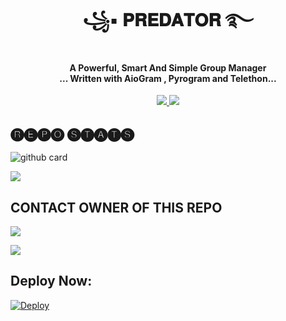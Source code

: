 <h1 align="center"><b> ꧁▪ 𝐏𝐑𝐄𝐃𝐀𝐓𝐎𝐑 ࿐ </b></h1>

<h4 align="center">A Powerful, Smart And Simple Group Manager <br> ... Written with AioGram , Pyrogram and Telethon...</h4>
<p align='center'>
  <a href="https://www.python.org/" alt="made-with-python"> <img src="https://img.shields.io/badge/Made%20with-Python-1f425f.svg?style=flat-square&logo=python&color=blue" /> </a>
  <a href="https://github.com/DEVIL-PREDATOR/PREDATOR/commit-activity" alt="Maintenance"> <img src="https://img.shields.io/badge/Maintained%3F-yes-green.svg?style=flat-square" /> </a>
</p>



## 🅡🅔🅟🅞 🅢🅣🅐🅣🅢
![github card](https://github-readme-stats.vercel.app/api/pin/?username=DEVIL-PREDATOR&repo=PREDATOR&theme=dark)
  


<a href="https://telegram.dog/PREDATOR_XD_BOT"><img src="https://img.shields.io/badge/Telegram-Bot-blue.svg?logo=telegram"></a>


## CONTACT OWNER OF THIS REPO
<a href="https://telegram.dog/DARK_KNIGHT_XD"><img src="https://img.shields.io/badge/TELEGRAM-ID-blue.svg?logo=telegram"></a>

<a href="https://wa.me/text=+1 (309) 432-5781"><img src="https://img.shields.io/badge/WHATSAPP-NO-blue.svg?logo=WHATSAPP"></a>


## Deploy Now:
[![Deploy](https://www.herokucdn.com/deploy/button.svg)](https://heroku.com/deploy?template=https://github.com/DEVIL-PREDATOR/PREDATOR/tree/main)
